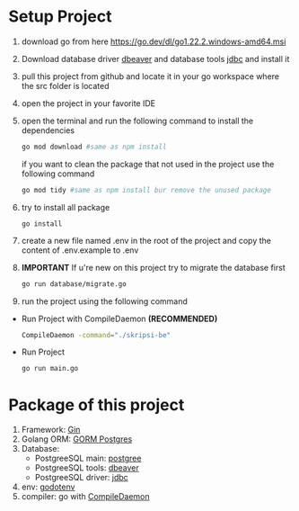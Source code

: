 # Setup Project

1. download go from here <https://go.dev/dl/go1.22.2.windows-amd64.msi>
2. Download database driver [dbeaver](https://dbeaver.io/download/) and database tools [jdbc](https://www.enterprisedb.com/downloads/postgres-postgresql-downloads) and install it
3. pull this project from github and locate it in your go workspace where the src folder is located
4. open the project in your favorite IDE
5. open the terminal and run the following command to install the dependencies
    ```bash
    go mod download #same as npm install
    ```
    if you want to clean the package that not used in the project use the following command

    ```bash
    go mod tidy #same as npm install bur remove the unused package
    ```

6. try to install all package
    ```
    go install
    ```
7. create a new file named .env in the root of the project and copy the content of .env.example to .env
8. **IMPORTANT** If u're new on this project try to migrate the database first
    ```bash
    go run database/migrate.go
    ```
8. run the project using the following command

- Run Project with CompileDaemon **(RECOMMENDED)**
    ```bash
    CompileDaemon -command="./skripsi-be"
    ```

- Run Project
    ```bash
    go run main.go 
    ```

# Package of this project

1. Framework: [Gin](https://gin-gonic.com/docs/quickstart/)
2. Golang ORM: [GORM Postgres](https://gorm.io/docs/connecting_to_the_database.html#PostgreSQL)
3. Database:
    - PostgreeSQL main: [postgree](https://www.postgresql.org/download/)
    - PostgreeSQL tools: [dbeaver](https://dbeaver.io/download/)
    - PostgreeSQL driver: [jdbc](https://jdbc.postgresql.org/download/)
4. env: [godotenv](https://github.com/joho/godotenv)
5. compiler: go with [CompileDaemon](https://github.com/githubnemo/CompileDaemon)
